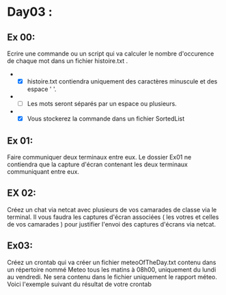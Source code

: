 # Day03 :
## Ex 00:
Ecrire une commande ou un script qui va calculer le nombre d'occurence de chaque mot dans un fichier histoire.txt .
- -[X] histoire.txt contiendra uniquement des caractères minuscule et des espace '  '.
- -[ ] Les mots seront séparés par un espace ou plusieurs.
- -[X] Vous stockerez la commande dans un fichier SortedList
## Ex 01:
Faire communiquer deux terminaux entre eux. 
Le dossier Ex01 ne contiendra que la capture d'écran contenant les deux terminaux communiquant entre eux.
## EX 02:
Créez un chat via netcat avec plusieurs de vos camarades de classe via le terminal.
Il vous faudra les captures d'écran associées ( les votres et celles de vos camarades ) pour justifier l'envoi des captures d'écrans via netcat.
## Ex03:

Créez un crontab qui va créer un fichier meteoOfTheDay.txt contenu dans un répertoire nommé
Meteo tous les matins à 08h00, uniquement du lundi au vendredi.
Ne sera contenu dans le fichier uniquement le rapport méteo.
Voici l'exemple suivant du résultat de votre crontab